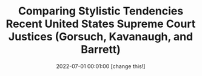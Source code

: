 ---
title: "Comparing Stylistic Tendencies Recent United States Supreme Court Justices (Gorsuch, Kavanaugh, and Barrett)"
date: 2022-07-01 00:01:00 [change this!]
draft: true
toc: false
images:
tags:
  - digital humanities
  - machine learning
  - supervised machine learning
  - matplotlib
  - data visualization
  - work stuff
  - python
  - python for digital humanities
  - pandas
  - topic modeling
  - PCA
  - principal component analysis
  - united states supreme court opinions
  - sklearn
  - ussc
---